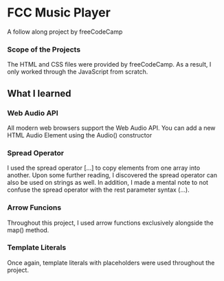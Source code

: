 # FCC Music Player
 A follow along project by freeCodeCamp

### Scope of the Projects
The HTML and CSS files were provided by freeCodeCamp. As a result, I only worked through the JavaScript from scratch.

## What I learned

### Web Audio API
All modern web browsers support the Web Audio API. You can add a new HTML Audio Element using the Audio() constructor

### Spread Operator
I used the spread operator [...] to copy elements from one array into another. Upon some further reading, I discovered the spread operator can also be used on strings as well. In addition, I made a mental note to not confuse the spread operator with the rest parameter syntax (...).

### Arrow Funcions
Throughout this project, I used arrow functions exclusively alongside the map() method.

### Template Literals
Once again, template literals with placeholders were used throughout the project.
